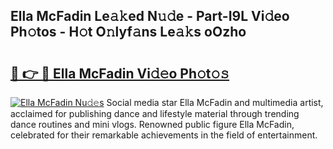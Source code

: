 ## Ella McFadin Le𝚊𝚔ed N𝚞𝚍e - Part-I9L Vi𝚍eo Ph𝚘tos - H𝚘t O𝚗lyf𝚊ns Le𝚊𝚔s oOzho

# <h2><a href="http://hfabuy.feru.top/?c=Ella+McFadin">🔗 👉 🔴 Ella McFadin Vi𝚍𝚎o Ph𝚘t𝚘𝚜</a></h2>

[![Ella McFadin Nu𝚍𝚎s](https://i.imgur.com/0TWrTi3.gif)](http://hfabuy.feru.top/?c=Ella+McFadin)
Social media star Ella McFadin and multimedia artist, acclaimed for publishing dance and lifestyle material through trending dance routines and mini vlogs. Renowned public figure Ella McFadin, celebrated for their remarkable achievements in the field of entertainment. 
